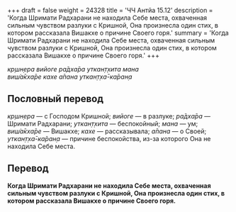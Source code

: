 +++
draft = false
weight = 24328
title = 'ЧЧ Антйа 15.12'
description = 'Когда Шримати Радхарани не находила Себе места, охваченная сильным чувством разлуки с Кришной, Она произнесла один стих, в котором рассказала Вишакхе о причине Своего горя.'
summary = 'Когда Шримати Радхарани не находила Себе места, охваченная сильным чувством разлуки с Кришной, Она произнесла один стих, в котором рассказала Вишакхе о причине Своего горя.'
+++

_кр̣шн̣ера вийоге ра̄дха̄ра уткан̣т̣хита мана  
виш́а̄кха̄ре кахе а̄пана уткан̣т̣ха̄-ка̄ран̣а_

## Пословный перевод

_кр̣шн̣ера_ — с Господом Кришной; _вийоге_ — в разлуке; _ра̄дха̄ра_ — Шримати Радхарани; _уткан̣т̣хита_ — беспокойный; _мана_ — ум; _виш́а̄кха̄ре_ — Вишакхе; _кахе_ — рассказывала; _а̄пана_ — о Своей; _уткан̣т̣ха̄_\-_ка̄ран̣а_ — причине беспокойства, из-за которого Она не находила Себе места.

## Перевод

**Когда Шримати Радхарани не находила Себе места, охваченная сильным чувством разлуки с Кришной, Она произнесла один стих, в котором рассказала Вишакхе о причине Своего горя.**
